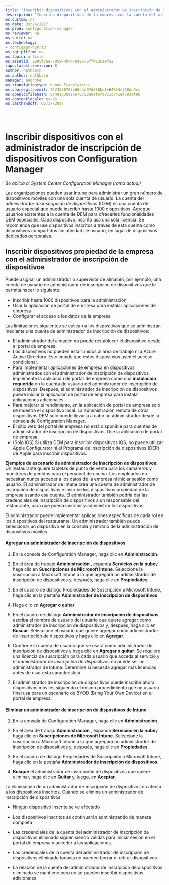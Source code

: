 ```yaml
---
title: "Inscribir dispositivos con el administrador de inscripción de dispositivos en Configuration Manager | Microsoft Docs"
description: "Inscriba dispositivos de la empresa con la cuenta del administrador de inscripción de dispositivos con System Center Configuration Manager."
ms.custom: na
ms.date: 03/24/2017
ms.prod: configuration-manager
ms.reviewer: na
ms.suite: na
ms.technology:
- configmgr-hybrid
ms.tgt_pltfrm: na
ms.topic: article
ms.assetid: 2905f26e-7859-497d-b995-5ff48261efa2
caps.latest.revision: 8
author: nathbarn
ms.author: nathbarn
manager: angrobe
ms.translationtype: Human Translation
ms.sourcegitcommit: 7573590763c68a4c97d388be1e64054c318da9cc
ms.openlocfilehash: 8c491636925670732e6af67d8c1c741e4793ef96
ms.contentlocale: es-es
ms.lasthandoff: 05/17/2017


---
```

# <a name="enroll-devices-with-device-enrollment-manager-with-configuration-manager"></a>Inscribir dispositivos con el administrador de inscripción de dispositivos con Configuration Manager

*Se aplica a: System Center Configuration Manager (rama actual)*

Las organizaciones pueden usar Intune para administrar un gran número de dispositivos móviles con una sola cuenta de usuario. La cuenta del *administrador de inscripción de dispositivos* (DEM) es una cuenta de usuario especial que puede inscribir hasta 1000 dispositivos. Agregue usuarios existentes a la cuenta de DEM para ofrecerles funcionalidades DEM especiales. Cada dispositivo inscrito usa una sola licencia. Se recomienda que use dispositivos inscritos a través de esta cuenta como dispositivos compartidos sin afinidad de usuario, en lugar de dispositivos dedicados personales.  

## <a name="enroll-corporate-owned-devices-with-the-device-enrollment-manager"></a>Inscribir dispositivos propiedad de la empresa con el administrador de inscripción de dispositivos  
 Puede asignar un administrador o supervisor de almacén, por ejemplo, una cuenta de usuario de administrador de inscripción de dispositivos que le permita hacer lo siguiente:  

-   Inscribir hasta 1000 dispositivos para la administración  
-   Usar la aplicación de portal de empresa para instalar aplicaciones de empresa  
-   Configurar el acceso a los datos de la empresa  

Las limitaciones siguientes se aplican a los dispositivos que se administran mediante una cuenta de administrador de inscripción de dispositivos:

- El administrador del almacén no puede restablecer el dispositivo desde el portal de empresa.  
- Los dispositivos no pueden estar unidos al área de trabajo ni a Azure Active Directory. Esto impide que estos dispositivos usen el acceso condicional.
-  Para implementar aplicaciones de empresa en dispositivos administrados con el administrador de inscripción de dispositivos, implemente la aplicación de portal de empresa como una **instalación requerida** en la cuenta de usuario del administrador de inscripción de dispositivos. Después, el administrador de inscripción de dispositivos puede iniciar la aplicación de portal de empresa para instalar aplicaciones adicionales.
- Para mejorar el rendimiento, en la aplicación de portal de empresa solo se muestra el dispositivo local. La administración remota de otros dispositivos DEM solo puede llevarla a cabo un administrador desde la consola de Configuration Manager.
- El sitio web del portal de empresa no está disponible para cuentas de administrador de inscripción de dispositivos. Use la aplicación de portal de empresa.
- (Solo iOS) Si utiliza DEM para inscribir dispositivos iOS, no puede utilizar Apple Configurator ni el Programa de inscripción de dispositivos (DEP) de Apple para inscribir dispositivos.

 **Ejemplos de escenario de administrador de inscripción de dispositivos:**   
Un restaurante quiere tabletas de punto de venta para los camareros y monitores de pedidos para el personal de cocina. Los empleados no necesitan nunca acceder a los datos de la empresa ni iniciar sesión como usuario. El administrador de Intune crea una cuenta de administrador de inscripción de dispositivos e inscribe los dispositivos propiedad de la empresa usando esa cuenta. El administrador también podría dar las credenciales de inscripción de dispositivos a un responsable del restaurante, para que pueda inscribir y administrar los dispositivos.  

 El administrador puede implementar aplicaciones específicas de cada rol en los dispositivos del restaurante. Un administrador también puede seleccionar un dispositivo en la consola y retirarlo de la administración de dispositivos móviles.  

#### <a name="add-a-device-enrollment-manager"></a>Agregar un administrador de inscripción de dispositivos  

1.  En la consola de Configuration Manager, haga clic en **Administración**.  

2.  En el área de trabajo **Administración** , expanda **Servicios en la nube**y haga clic en **Suscripciones de Microsoft Intune**. Seleccione la suscripción a Microsoft Intune a la que agregará un administrador de inscripción de dispositivos y, después, haga clic en **Propiedades**.  

3.  En el cuadro de diálogo Propiedades de Suscripción a Microsoft Intune, haga clic en la pestaña **Administrador de inscripción de dispositivos**.  

4.  Haga clic en **Agregar o quitar**.  

5.  En el cuadro de diálogo **Administrador de inscripción de dispositivos**, escriba el nombre de usuario del usuario que quiere agregar como administrador de inscripción de dispositivos y, después, haga clic en **Buscar**. Seleccione el usuario que quiere agregar como administrador de inscripción de dispositivos y haga clic en **Agregar**.  

6.  Confirme la cuenta de usuario que se usará como administrador de inscripción de dispositivos y haga clic en **Agregar o quitar**.  Se requiere una licencia de suscripción para cada usuario que acceda al servicio y el *administrador de inscripción de dispositivos* no puede ser un administrador de Intune. Determine si necesita agregar más licencias antes de usar esta característica.  

7.  El administrador de inscripción de dispositivos puede inscribir ahora dispositivos móviles siguiendo el mismo procedimiento que un usuario final usa para un escenario de BYOD (Bring Your Own Device) en el portal de empresa.  

#### <a name="delete-a-device-enrollment-manager-from-intune"></a>Eliminar un administrador de inscripción de dispositivos de Intune  

1.  En la consola de Configuration Manager, haga clic en **Administración**.  

2.  En el área de trabajo **Administración** , expanda **Servicios en la nube**y haga clic en **Suscripciones de Microsoft Intune**. Seleccione la suscripción a Microsoft Intune a la que agregará un administrador de inscripción de dispositivos y, después, haga clic en **Propiedades**.  

3.  En el cuadro de diálogo Propiedades de Suscripción a Microsoft Intune, haga clic en la pestaña **Administrador de inscripción de dispositivos**.  

4.  **Busque** el administrador de inscripción de dispositivos que quiere eliminar, haga clic en **Quitar** y, luego, en **Aceptar**.  

 La eliminación de un administrador de inscripción de dispositivos no afecta a los dispositivos inscritos. Cuando se elimina un administrador de inscripción de dispositivos:  

-   Ningún dispositivo inscrito se ve afectado  

-   Los dispositivos inscritos se continuarán administrando de manera completa  

-   Las credenciales de la cuenta del administrador de inscripción de dispositivos eliminado siguen siendo válidas para iniciar sesión en el portal de empresa y acceder a las aplicaciones.  

-   Las credenciales de la cuenta del administrador de inscripción de dispositivos eliminado todavía no pueden borrar ni retirar dispositivos  

-   La relación de la cuenta del administrador de inscripción de dispositivos eliminado se mantiene pero no se pueden inscribir dispositivos adicionales

